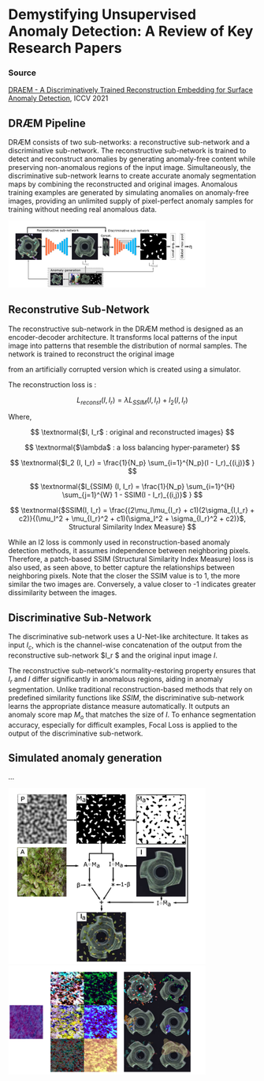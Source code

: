 
# Demystifying Unsupervised Anomaly Detection: A Review of Key Research Papers

### Source
[DRAEM - A Discriminatively Trained Reconstruction Embedding for Surface Anomaly Detection](https://openaccess.thecvf.com/content/ICCV2021/html/Zavrtanik_DRAEM_-_A_Discriminatively_Trained_Reconstruction_Embedding_for_Surface_Anomaly_ICCV_2021_paper.html), ICCV 2021

## DRÆM Pipeline

DRÆM consists of two sub-networks: a reconstructive sub-network and a discriminative sub-network. The reconstructive sub-network is trained to detect and reconstruct anomalies by generating anomaly-free content while preserving non-anomalous regions of the input image. Simultaneously, the discriminative sub-network learns to create accurate anomaly segmentation maps by combining the reconstructed and original images. Anomalous training examples are generated by simulating anomalies on anomaly-free images, providing an unlimited supply of pixel-perfect anomaly samples for training without needing real anomalous data.

<img src="figures/draem/pipeline.png" alt="drawing" width="400"/>

## Reconstrutive Sub-Network

The reconstructive sub-network in the DRÆM method is designed as an encoder-decoder architecture. It transforms local patterns of the input image into patterns that resemble the distribution of normal samples. The network is trained to reconstruct the original image

from an artificially corrupted version which is created using a simulator. 

The reconstruction loss is :

$$
L_{reconst}(I, I_r) = \lambda L_{SSIM}(I, I_r) + l_2(I, I_r) 
$$

Where,

$$
\textnormal{$I, I_r$ : original and reconstructed images}
$$

$$
\textnormal{$\lambda$ : a loss balancing hyper-parameter}
$$

$$
\textnormal{$l_2 (I, I_r) = \frac{1}{N_p} \sum_{i=1}^{N_p}(I - I_r)_{(i,j)}$ }
$$

$$
\textnormal{$l_{SSIM} (I, I_r) = \frac{1}{N_p} \sum_{i=1}^{H} \sum_{j=1}^{W} 1 - SSIM(I - I_r)_{(i,j)}$ } 
$$

$$
\textnormal{$SSIM(I, I_r) = \frac{(2\mu_I\mu_{I_r} + c1)(2\sigma_{I,I_r} + c2)}{(\mu_I^2 + \mu_{I_r}^2 + c1)(\sigma_I^2 + \sigma_{I_r}^2 + c2)}$, Structural Similarity Index Measure}
$$

While an l2 loss is commonly used in reconstruction-based anomaly detection methods, it assumes independence between neighboring pixels. Therefore, a patch-based SSIM (Structural Similarity Index Measure) loss is also used, as seen above, to better capture the relationships between neighboring pixels. Note that the closer the SSIM value is to 1, the more similar the two images are. Conversely, a value closer to -1 indicates greater dissimilarity between the images.

## Discriminative Sub-Network

The discriminative sub-network uses a U-Net-like architecture. It takes as input $I_c$, which is the channel-wise concatenation of the output from the reconstructive sub-network $I_r $ and the original input image $I$.

The reconstructive sub-network's normality-restoring property ensures that $I_r$ and $I$ differ significantly in anomalous regions, aiding in anomaly segmentation. Unlike traditional reconstruction-based methods that rely on predefined similarity functions like $SSIM$, the discriminative sub-network learns the appropriate distance measure automatically. It outputs an anomaly score map $M_o$ that matches the size of $I$. To enhance segmentation accuracy, especially for difficult examples, Focal Loss is applied to the output of the discriminative sub-network.

## Simulated anomaly generation

...

<img src="figures/draem/simulated_anomaly_generation.png" alt="drawing" width="400"/>

<img src="figures/draem/source_anomalies.png" alt="drawing" width="400"/>








